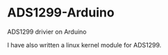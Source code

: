 # ADS1299-Arduino

ADS1299 drivier on Arduino

I have also written a linux kernel module for ADS1299.
